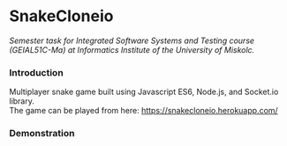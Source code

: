 # SnakeCloneio
*Semester task for Integrated Software Systems and Testing course (GEIAL51C-Ma) at Informatics Institute of the University of Miskolc.*
### Introduction
Multiplayer snake game built using Javascript ES6, Node.js, and Socket.io library.  
The game can be played from here: https://snakecloneio.herokuapp.com/

### Demonstration
